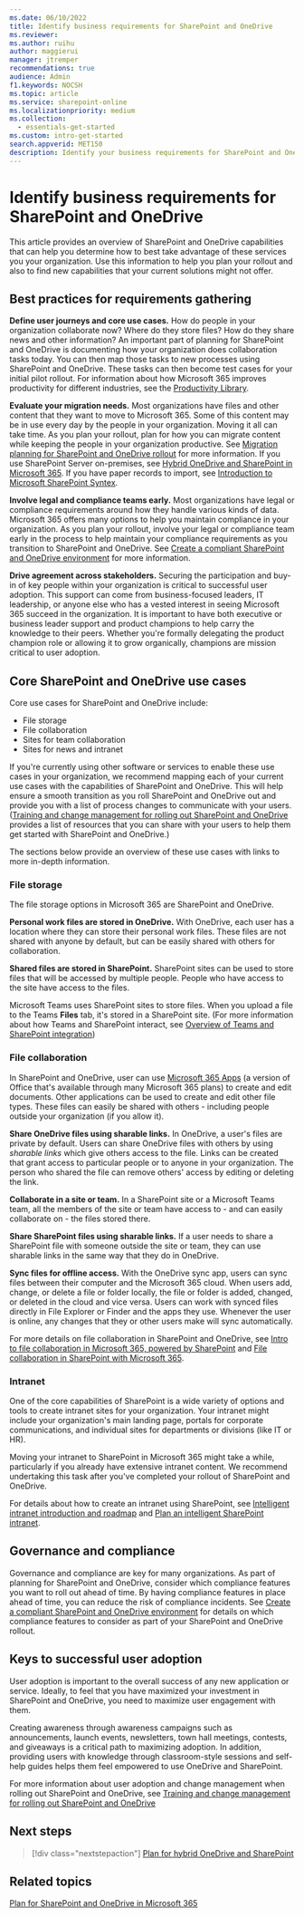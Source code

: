 ```yaml
---
ms.date: 06/10/2022
title: Identify business requirements for SharePoint and OneDrive
ms.reviewer: 
ms.author: ruihu
author: maggierui
manager: jtremper
recommendations: true
audience: Admin
f1.keywords: NOCSH
ms.topic: article
ms.service: sharepoint-online
ms.localizationpriority: medium
ms.collection:  
  - essentials-get-started
ms.custom: intro-get-started
search.appverid: MET150
description: Identify your business requirements for SharePoint and OneDrive as you plan your rollout.
---
```


# Identify business requirements for SharePoint and OneDrive

This article provides an overview of SharePoint and OneDrive capabilities that can help you determine how to best take advantage of these services you your organization. Use this information to help you plan your rollout and also to find new capabilities that your current solutions might not offer.

## Best practices for requirements gathering

**Define user journeys and core use cases.** How do people in your organization collaborate now? Where do they store files? How do they share news and other information? An important part of planning for SharePoint and OneDrive is documenting how your organization does collaboration tasks today. You can then map those tasks to new processes using SharePoint and OneDrive. These tasks can then become test cases for your initial pilot rollout.  For information about how Microsoft 365 improves productivity for different industries, see the [Productivity Library](https://support.office.com/article/d8ab82a5-5f02-4439-816b-4a5d35133e48).

**Evaluate your migration needs.** Most organizations have files and other content that they want to move to Microsoft 365. Some of this content may be in use every day by the people in your organization. Moving it all can take time. As you plan your rollout, plan for how you can migrate content while keeping the people in your organization productive. See [Migration planning for SharePoint and OneDrive rollout](plan-rollout-migration.md) for more information. If you use SharePoint Server on-premises, see [Hybrid OneDrive and SharePoint in Microsoft 365](hybrid.md). If you have paper records to import, see [Introduction to Microsoft SharePoint Syntex](/microsoft-365/contentunderstanding/).

**Involve legal and compliance teams early.** Most organizations have legal or compliance requirements around how they handle various kinds of data. Microsoft 365 offers many options to help you maintain compliance in your organization. As you plan your rollout, involve your legal or compliance team early in the process to help maintain your compliance requirements as you transition to SharePoint and OneDrive. See [Create a compliant SharePoint and OneDrive environment](compliant-environment.md) for more information.

**Drive agreement across stakeholders.** Securing the participation and buy-in of key people within your organization is critical to successful user adoption. This support can come from business-focused leaders, IT leadership, or anyone else who has a vested interest in seeing Microsoft 365 succeed in the organization. It is important to have both executive or business leader support and product champions to help carry the knowledge to their peers. Whether you're formally delegating the product champion role or allowing it to grow organically, champions are mission critical to user adoption.

## Core SharePoint and OneDrive use cases

Core use cases for SharePoint and OneDrive include:
- File storage
- File collaboration
- Sites for team collaboration
- Sites for news and intranet

If you're currently using other software or services to enable these use cases in your organization, we recommend mapping each of your current use cases with the capabilities of SharePoint and OneDrive. This will help ensure a smooth transition as you roll SharePoint and OneDrive out and provide you with a list of process changes to communicate with your users. ([Training and change management for rolling out SharePoint and OneDrive](training-change-management.md) provides a list of resources that you can share with your users to help them get started with SharePoint and OneDrive.)

The sections below provide an overview of these use cases with links to more in-depth information.

### File storage

The file storage options in Microsoft 365 are SharePoint and OneDrive.

**Personal work files are stored in OneDrive.** With OneDrive, each user has a location where they can store their personal work files. These files are not shared with anyone by default, but can be easily shared with others for collaboration.

**Shared files are stored in SharePoint.** SharePoint sites can be used to store files that will be accessed by multiple people. People who have access to the site have access to the files.

Microsoft Teams uses SharePoint sites to store files. When you upload a file to the Teams **Files** tab, it's stored in a SharePoint site. (For more information about how Teams and SharePoint interact, see [Overview of Teams and SharePoint integration](teams-connected-sites.md))

### File collaboration

In SharePoint and OneDrive, user can use [Microsoft 365 Apps](/deployoffice/about-microsoft-365-apps) (a version of Office that's available through many Microsoft 365 plans) to create and edit documents. Other applications can be used to create and edit other file types. These files can easily be shared with others - including people outside your organization (if you allow it).

**Share OneDrive files using sharable links.** In OneDrive, a user's files are private by default. Users can share OneDrive files with others by using *sharable links* which give others access to the file. Links can be created that grant access to particular people or to anyone in your organization. The person who shared the file can remove others' access by editing or deleting the link.

**Collaborate in a site or team.** In a SharePoint site or a Microsoft Teams team, all the members of the site or team have access to - and can easily collaborate on - the files stored there.

**Share SharePoint files using sharable links.** If a user needs to share a SharePoint file with someone outside the site or team, they can use sharable links in the same way that they do in OneDrive.

**Sync files for offline access.** With the OneDrive sync app, users can sync files between their computer and the Microsoft 365 cloud. When users add, change, or delete a file or folder locally, the file or folder is added, changed, or deleted in the cloud and vice versa. Users can work with synced files directly in File Explorer or Finder and the apps they use. Whenever the user is online, any changes that they or other users make will sync automatically. 

For more details on file collaboration in SharePoint and OneDrive, see [Intro to file collaboration in Microsoft 365, powered by SharePoint](intro-to-file-collaboration.md) and [File collaboration in SharePoint with Microsoft 365](deploy-file-collaboration.md).

### Intranet

One of the core capabilities of SharePoint is a wide variety of options and tools to create intranet sites for your organization. Your intranet might include your organization's main landing page, portals for corporate communications, and individual sites for departments or divisions (like IT or HR).

Moving your intranet to SharePoint in Microsoft 365 might take a while, particularly if you already have extensive intranet content. We recommend undertaking this task after you've completed your rollout of SharePoint and OneDrive.

For details about how to create an intranet using SharePoint, see [Intelligent intranet introduction and roadmap](intranet-team-overview.md) and [Plan an intelligent SharePoint intranet](plan-intranet.md).

## Governance and compliance

Governance and compliance are key for many organizations. As part of planning for SharePoint and OneDrive, consider which compliance features you want to roll out ahead of time. By having compliance features in place ahead of time, you can reduce the risk of compliance incidents. See [Create a compliant SharePoint and OneDrive environment](compliant-environment.md) for details on which compliance features to consider as part of your SharePoint and OneDrive rollout.

## Keys to successful user adoption

User adoption is important to the overall success of any new application or service. Ideally, to feel that you have maximized your investment in SharePoint and OneDrive, you need to maximize user engagement with them.

Creating awareness through awareness campaigns such as announcements, launch events, newsletters, town hall meetings, contests, and giveaways is a critical path to maximizing adoption. In addition, providing users with knowledge through classroom-style sessions and self-help guides helps them feel empowered to use OneDrive and SharePoint.

For more information about user adoption and change management when rolling out SharePoint and OneDrive, see [Training and change management for rolling out SharePoint and OneDrive](training-change-management.md)

## Next steps

> [!div class="nextstepaction"]
> [Plan for hybrid OneDrive and SharePoint](hybrid.md)

## Related topics

[Plan for SharePoint and OneDrive in Microsoft 365](plan-for-sharepoint-onedrive.md)

